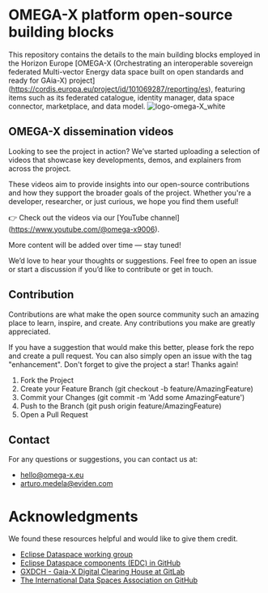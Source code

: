 <!--
## Hi there 👋

**Here are some ideas to get you started:**

🙋‍♀️ A short introduction - what is your organization all about?
🌈 Contribution guidelines - how can the community get involved?
👩‍💻 Useful resources - where can the community find your docs? Is there anything else the community should know?
🍿 Fun facts - what does your team eat for breakfast?
🧙 Remember, you can do mighty things with the power of [Markdown](https://docs.github.com/github/writing-on-github/getting-started-with-writing-and-formatting-on-github/basic-writing-and-formatting-syntax)
-->
# OMEGA-X platform open-source building blocks
This repository contains the details to the main building blocks employed in the Horizon Europe [OMEGA-X (Orchestrating an interoperable sovereign federated Multi-vector Energy data space built on open standards 
and ready for GAia-X) project] (https://cordis.europa.eu/project/id/101069287/reporting/es), featuring items such as its federated catalogue, identity manager, data space connector, marketplace, and data model.
![logo-omega-X_white](https://github.com/user-attachments/assets/d0b523c9-4d21-46eb-b832-2ea8f974fbc1)

## OMEGA-X dissemination videos
Looking to see the project in action? We’ve started uploading a selection of videos that showcase key developments, demos, and explainers from across the project.

These videos aim to provide insights into our open-source contributions and how they support the broader goals of the project. Whether you're a developer, researcher, or just curious, we hope you find them useful!

👉 Check out the videos via our [YouTube channel] (https://www.youtube.com/@omega-x9006).

More content will be added over time — stay tuned!

We’d love to hear your thoughts or suggestions. Feel free to open an issue or start a discussion if you’d like to contribute or get in touch.

## Contribution
Contributions are what make the open source community such an amazing place to learn, inspire, and create. Any contributions you make are greatly appreciated.

If you have a suggestion that would make this better, please fork the repo and create a pull request. You can also simply open an issue with the tag "enhancement". Don't forget to give the project a star! Thanks again!

1. Fork the Project
2. Create your Feature Branch (git checkout -b feature/AmazingFeature)
3. Commit your Changes (git commit -m 'Add some AmazingFeature')
4. Push to the Branch (git push origin feature/AmazingFeature)
5. Open a Pull Request

## Contact
For any questions or suggestions, you can contact us at:
- hello@omega-x.eu
- arturo.medela@eviden.com

# Acknowledgments
We found these resources helpful and would like to give them credit. 
* [Eclipse Dataspace working group](https://dataspace.eclipse.org/) 
* [Eclipse Dataspace components (EDC) in GitHub](https://github.com/eclipse-edc/)
* [GXDCH - Gaia-X Digital Clearing House at GitLab](https://gitlab.com/gaia-x/lab/gxdch)
* [The International Data Spaces Association on GitHub](https://github.com/International-Data-Spaces-Association/idsa)
